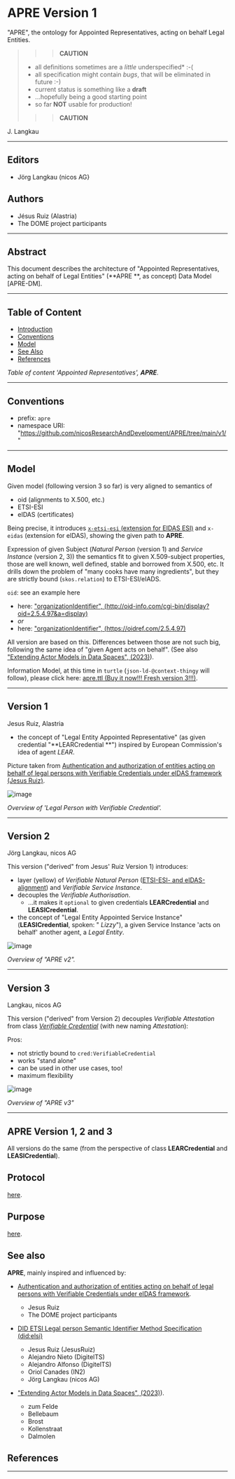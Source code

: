 # APRE Version 1

"APRE", the ontology for Appointed Representatives, acting on behalf Legal Entities.

> > > **CAUTION**
>
> - all definitions sometimes are a *little* underspecified* :-(
> - all specification might contain *bugs*, that will be eliminated in future :-)
> - current status is something like a **draft**
> - ...hopefully being a good starting point
> - so far **NOT** usable for production!
>
> > > **CAUTION**

J. Langkau

---

## Editors

- Jörg Langkau (nicos AG}

## Authors

- Jésus Ruiz (Alastria)
- The DOME project participants

---

## Abstract

This document describes the architecture of "Appointed Representatives, acting on behalf of Legal Entities" (**APRE
**, as concept) Data Model [APRE-DM].

---

## Table of Content

- [Introduction](#introduction)
- [Conventions](#conventions)
- [Model](#model)
- [See Also](#see-also)
- [References](#references)

*Table of content 'Appointed Representatives', **APRE***.

---

## Conventions

- prefix: `apre`
- namespace URI: "https://github.com/nicosResearchAndDevelopment/APRE/tree/main/v1/"

---

## Model

Given model (following version 3 so far) is very aligned to semantics of

- oid (alignments to X.500, etc.)
- ETSI-ESI
- eIDAS (certificates)

Being precise, it introduces [`x-etsi-esi` (extension for EIDAS ESI)](./x-etsi/) and `x-eidas` (extension for eIDAS), showing the given path to
**APRE**.

Expression of given Subject (*Natural Person* (version 1) and  *Service
Instance* (version 2, 3)) the semantics fit to given X.509-subject properties, those are well known, well defined, stable and borrowed from X.500, etc. It drills down the problem of "many cooks have many ingredients", but they are strictly bound (`skos.relation`) to ETSI-ESI/eIADS.

`oid`: see an example here

- here: ["organizationIdentifier", (http://oid-info.com/cgi-bin/display?oid=2.5.4.97&a=display)](http://oid-info.com/cgi-bin/display?oid=2.5.4.97&a=display)
- *or*
- here: ["organizationIdentifier", (https://oidref.com/2.5.4.97)](https://oidref.com/2.5.4.97)

All version are based on this. Differences between those are not such big, following the same idea of "given Agent acts on behalf". (See also ["Extending Actor Models in Data Spaces", (2023)](https://www.researchgate.net/publication/370414004_Extending_Actor_Models_in_Data_Spaces)).

Information Model, at this time in `turtle` (`json-ld-@context-thingy` will follow), please click here: [apre.ttl (Buy it now!!! Fresh version 3!!!)](./apre.ttl).

---

## Version 1

Jesus Ruiz, Alastria

- the concept of "Legal Entity Appointed Representative" (as given credential "**LEARCredential
  **") inspired by European Commission's idea of agent *LEAR*.

Picture taken from [Authentication and authorization of entities acting on behalf of legal persons with Verifiable Credentials under eIDAS framework (Jesus Ruiz)](https://alastria.github.io/did-method-elsi/authn.html).

![image](https://alastria.github.io/did-method-elsi/builtassets/plantuml_47747c7c84b49ce4c8b0f3159b566ffc.png)

*Overview of 'Legal Person with Verifiable Credential'.*

---

## Version 2

Jörg Langkau, nicos AG

This version ("derived" from Jesus' Ruiz Version 1) introduces:

- layer (yellow) of *Verifiable Natural
  Person* ([ETSI-ESI- and eIDAS-alignment](https://www.etsi.org/deliver/etsi_ts/119600_119699/119612/02.01.01_60/ts_119612v020101p.pdf)) and
  *Verifiable Service Instance*.
- decouples the *Verifiable Authorisation*.
    - ...it makes it `optional` to given credentials **LEARCredential** and **LEASICredential**.
- the concept of "Legal Entity Appointed Service Instance" (**LEASICredential**, spoken: "
  *Lizzy*"), a given Service Instance 'acts on behalf' another agent, a *Legal Entity*.

![image](./image/apre.v2.png)

*Overview of "APRE v2".*

---

## Version 3

Langkau, nicos AG

This version ("derived" from Version 2) decouples *Verifiable Attestation* from class [*Verifiable
Credential*](https://www.w3.org/TR/vc-data-model-2.0/) (with new naming *Attestation*):

Pros:

- not strictly bound to `cred:VerifiableCredential`
- works "stand alone"
- can be used in other use cases, too!
- maximum flexibility

![image](./image/apre.v3.png)

*Overview of "APRE v3"*

---

## APRE Version 1, 2 and 3

All versions do the same (from the perspective of class **LEARCredential** and **LEASICredential**).

## Protocol

[here](./protocol/).

## Purpose

[here](./purpose/).

## See also

**APRE**, mainly inspired and influenced by:

- [Authentication and authorization of entities acting on behalf of legal persons with Verifiable Credentials under eIDAS framework](https://alastria.github.io/did-method-elsi/authn.html).
    - Jesus Ruiz
    - The DOME project participants

- [DID ETSI Legal person Semantic Identifier Method Specification (did:elsi)](https://alastria.github.io/did-method-elsi/)
    - Jesus Ruiz (JesusRuiz)
    - Alejandro Nieto (DigitelTS)
    - Alejandro Alfonso (DigitelTS)
    - Oriol Canades (IN2)
    - Jörg Langkau (nicos AG)

- ["Extending Actor Models in Data Spaces", (2023)](https://www.researchgate.net/publication/370414004_Extending_Actor_Models_in_Data_Spaces)).
    - zum Felde
    - Bellebaum
    - Brost
    - Kollenstraat
    - Dalmolen

## References

---
